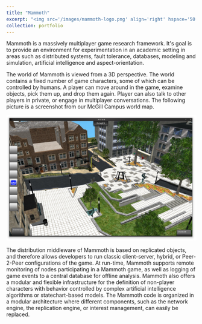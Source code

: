 ```yaml
---
title: "Mammoth"
excerpt: "<img src='/images/mammoth-logo.png' align='right' hspace='50'/>Mammoth is a massively multiplayer game research framework. The goal of Mammoth is to provide an environment for experimentation in areas such as distributed systems, fault tolerance, databases, modeling and simulation, artificial intelligence and aspect-orientation. Our industrial partners are Quazal, Electronic Arts Montreal, and EJ-Technologies."
collection: portfolio
---
```


Mammoth is a massively multiplayer game research framework. It's goal is to provide an environment for experimentation in an academic setting in areas such as distributed systems, fault tolerance, databases, modeling and simulation, artificial intelligence and aspect-orientation.

The world of Mammoth is viewed from a 3D perspective. The world contains a fixed number of game characters, some of which can be controlled by humans. A player can move around in the game, examine objects, pick them up, and drop them again. Player can also talk to other players in private, or engage in multiplayer conversations. The following picture is a screenshot from our McGill Campus world map.

<img src="/images/mammoth-screenshot.jpg"><br>

The distribution middleware of Mammoth is based on replicated objects, and therefore allows developers to run classic client-server, hybrid, or Peer-2-Peer configurations of the game. At run-time, Mammoth supports remote monitoring of nodes participating in a Mammoth game, as well as logging of game events to a central database for offline analysis. Mammoth also offers a modular and flexible infrastructure for the definition of non-player characters with behavior controlled by complex artificial intelligence algorithms or statechart-based models. The Mammoth code is organized in a modular architecture where different components, such as the network engine, the replication engine, or interest management, can easily be replaced.
